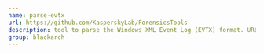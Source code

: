 ```yaml
---
name: parse-evtx
url: https://github.com/KasperskyLab/ForensicsTools
description: tool to parse the Windows XML Event Log (EVTX) format. URL : https://github.com/KasperskyLab/ForensicsTools Groups : blackarch blackarch-forensic
group: blackarch
---
```

